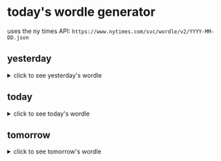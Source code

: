 # today's wordle generator

uses the ny times API: `https://www.nytimes.com/svc/wordle/v2/YYYY-MM-DD.json`

## yesterday

<details>
    <summary>click to see yesterday's wordle</summary>

    cyber

</details>

## today

<details>
    <summary>click to see today's wordle</summary>

    sprig

</details>

## tomorrow

<details>
    <summary>click to see tomorrow's wordle</summary>

    atlas

</details>
